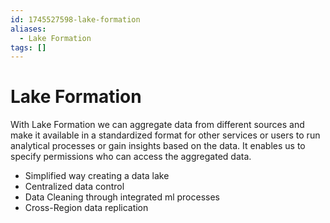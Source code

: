 ```yaml
---
id: 1745527598-lake-formation
aliases:
  - Lake Formation
tags: []
---
```


# Lake Formation
With Lake Formation we can aggregate data from different sources and make it available in a standardized format for other services or users to run analytical processes or gain insights based on the data. It enables us to specify permissions who can access the aggregated data.

- Simplified way creating a data lake
- Centralized data control
- Data Cleaning through integrated ml processes
- Cross-Region data replication

